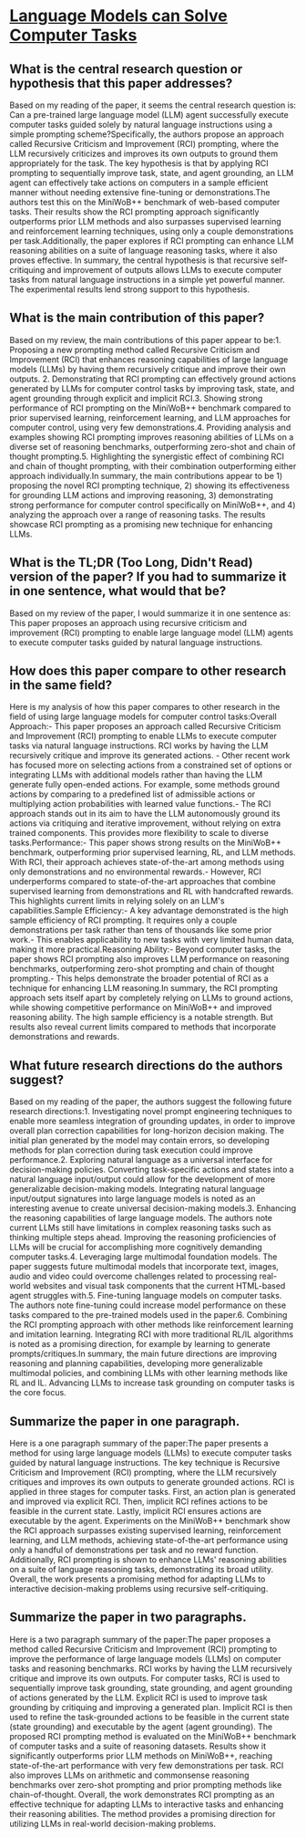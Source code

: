 # [Language Models can Solve Computer Tasks](https://arxiv.org/abs/2303.17491)

## What is the central research question or hypothesis that this paper addresses?

Based on my reading of the paper, it seems the central research question is: Can a pre-trained large language model (LLM) agent successfully execute computer tasks guided solely by natural language instructions using a simple prompting scheme?Specifically, the authors propose an approach called Recursive Criticism and Improvement (RCI) prompting, where the LLM recursively criticizes and improves its own outputs to ground them appropriately for the task. The key hypothesis is that by applying RCI prompting to sequentially improve task, state, and agent grounding, an LLM agent can effectively take actions on computers in a sample efficient manner without needing extensive fine-tuning or demonstrations.The authors test this on the MiniWoB++ benchmark of web-based computer tasks. Their results show the RCI prompting approach significantly outperforms prior LLM methods and also surpasses supervised learning and reinforcement learning techniques, using only a couple demonstrations per task.Additionally, the paper explores if RCI prompting can enhance LLM reasoning abilities on a suite of language reasoning tasks, where it also proves effective. In summary, the central hypothesis is that recursive self-critiquing and improvement of outputs allows LLMs to execute computer tasks from natural language instructions in a simple yet powerful manner. The experimental results lend strong support to this hypothesis.


## What is the main contribution of this paper?

Based on my review, the main contributions of this paper appear to be:1. Proposing a new prompting method called Recursive Criticism and Improvement (RCI) that enhances reasoning capabilities of large language models (LLMs) by having them recursively critique and improve their own outputs. 2. Demonstrating that RCI prompting can effectively ground actions generated by LLMs for computer control tasks by improving task, state, and agent grounding through explicit and implicit RCI.3. Showing strong performance of RCI prompting on the MiniWoB++ benchmark compared to prior supervised learning, reinforcement learning, and LLM approaches for computer control, using very few demonstrations.4. Providing analysis and examples showing RCI prompting improves reasoning abilities of LLMs on a diverse set of reasoning benchmarks, outperforming zero-shot and chain of thought prompting.5. Highlighting the synergistic effect of combining RCI and chain of thought prompting, with their combination outperforming either approach individually.In summary, the main contributions appear to be 1) proposing the novel RCI prompting technique, 2) showing its effectiveness for grounding LLM actions and improving reasoning, 3) demonstrating strong performance for computer control specifically on MiniWoB++, and 4) analyzing the approach over a range of reasoning tasks. The results showcase RCI prompting as a promising new technique for enhancing LLMs.


## What is the TL;DR (Too Long, Didn't Read) version of the paper? If you had to summarize it in one sentence, what would that be?

Based on my review of the paper, I would summarize it in one sentence as: This paper proposes an approach using recursive criticism and improvement (RCI) prompting to enable large language model (LLM) agents to execute computer tasks guided by natural language instructions.


## How does this paper compare to other research in the same field?

Here is my analysis of how this paper compares to other research in the field of using large language models for computer control tasks:Overall Approach:- This paper proposes an approach called Recursive Criticism and Improvement (RCI) prompting to enable LLMs to execute computer tasks via natural language instructions. RCI works by having the LLM recursively critique and improve its generated actions. - Other recent work has focused more on selecting actions from a constrained set of options or integrating LLMs with additional models rather than having the LLM generate fully open-ended actions. For example, some methods ground actions by comparing to a predefined list of admissible actions or multiplying action probabilities with learned value functions.- The RCI approach stands out in its aim to have the LLM autonomously ground its actions via critiquing and iterative improvement, without relying on extra trained components. This provides more flexibility to scale to diverse tasks.Performance:- This paper shows strong results on the MiniWoB++ benchmark, outperforming prior supervised learning, RL, and LLM methods. With RCI, their approach achieves state-of-the-art among methods using only demonstrations and no environmental rewards.- However, RCI underperforms compared to state-of-the-art approaches that combine supervised learning from demonstrations and RL with handcrafted rewards. This highlights current limits in relying solely on an LLM's capabilities.Sample Efficiency:- A key advantage demonstrated is the high sample efficiency of RCI prompting. It requires only a couple demonstrations per task rather than tens of thousands like some prior work.- This enables applicability to new tasks with very limited human data, making it more practical.Reasoning Ability:- Beyond computer tasks, the paper shows RCI prompting also improves LLM performance on reasoning benchmarks, outperforming zero-shot prompting and chain of thought prompting.- This helps demonstrate the broader potential of RCI as a technique for enhancing LLM reasoning.In summary, the RCI prompting approach sets itself apart by completely relying on LLMs to ground actions, while showing competitive performance on MiniWoB++ and improved reasoning ability. The high sample efficiency is a notable strength. But results also reveal current limits compared to methods that incorporate demonstrations and rewards.


## What future research directions do the authors suggest?

Based on my reading of the paper, the authors suggest the following future research directions:1. Investigating novel prompt engineering techniques to enable more seamless integration of grounding updates, in order to improve overall plan correction capabilities for long-horizon decision making. The initial plan generated by the model may contain errors, so developing methods for plan correction during task execution could improve performance.2. Exploring natural language as a universal interface for decision-making policies. Converting task-specific actions and states into a natural language input/output could allow for the development of more generalizable decision-making models. Integrating natural language input/output signatures into large language models is noted as an interesting avenue to create universal decision-making models.3. Enhancing the reasoning capabilities of large language models. The authors note current LLMs still have limitations in complex reasoning tasks such as thinking multiple steps ahead. Improving the reasoning proficiencies of LLMs will be crucial for accomplishing more cognitively demanding computer tasks.4. Leveraging large multimodal foundation models. The paper suggests future multimodal models that incorporate text, images, audio and video could overcome challenges related to processing real-world websites and visual task components that the current HTML-based agent struggles with.5. Fine-tuning language models on computer tasks. The authors note fine-tuning could increase model performance on these tasks compared to the pre-trained models used in the paper.6. Combining the RCI prompting approach with other methods like reinforcement learning and imitation learning. Integrating RCI with more traditional RL/IL algorithms is noted as a promising direction, for example by learning to generate prompts/critiques.In summary, the main future directions are improving reasoning and planning capabilities, developing more generalizable multimodal policies, and combining LLMs with other learning methods like RL and IL. Advancing LLMs to increase task grounding on computer tasks is the core focus.


## Summarize the paper in one paragraph.

Here is a one paragraph summary of the paper:The paper presents a method for using large language models (LLMs) to execute computer tasks guided by natural language instructions. The key technique is Recursive Criticism and Improvement (RCI) prompting, where the LLM recursively critiques and improves its own outputs to generate grounded actions. RCI is applied in three stages for computer tasks. First, an action plan is generated and improved via explicit RCI. Then, implicit RCI refines actions to be feasible in the current state. Lastly, implicit RCI ensures actions are executable by the agent. Experiments on the MiniWoB++ benchmark show the RCI approach surpasses existing supervised learning, reinforcement learning, and LLM methods, achieving state-of-the-art performance using only a handful of demonstrations per task and no reward function. Additionally, RCI prompting is shown to enhance LLMs' reasoning abilities on a suite of language reasoning tasks, demonstrating its broad utility. Overall, the work presents a promising method for adapting LLMs to interactive decision-making problems using recursive self-critiquing.


## Summarize the paper in two paragraphs.

Here is a two paragraph summary of the paper:The paper proposes a method called Recursive Criticism and Improvement (RCI) prompting to improve the performance of large language models (LLMs) on computer tasks and reasoning benchmarks. RCI works by having the LLM recursively critique and improve its own outputs. For computer tasks, RCI is used to sequentially improve task grounding, state grounding, and agent grounding of actions generated by the LLM. Explicit RCI is used to improve task grounding by critiquing and improving a generated plan. Implicit RCI is then used to refine the task-grounded actions to be feasible in the current state (state grounding) and executable by the agent (agent grounding). The proposed RCI prompting method is evaluated on the MiniWoB++ benchmark of computer tasks and a suite of reasoning datasets. Results show it significantly outperforms prior LLM methods on MiniWoB++, reaching state-of-the-art performance with very few demonstrations per task. RCI also improves LLMs on arithmetic and commonsense reasoning benchmarks over zero-shot prompting and prior prompting methods like chain-of-thought. Overall, the work demonstrates RCI prompting as an effective technique for adapting LLMs to interactive tasks and enhancing their reasoning abilities. The method provides a promising direction for utilizing LLMs in real-world decision-making problems.
